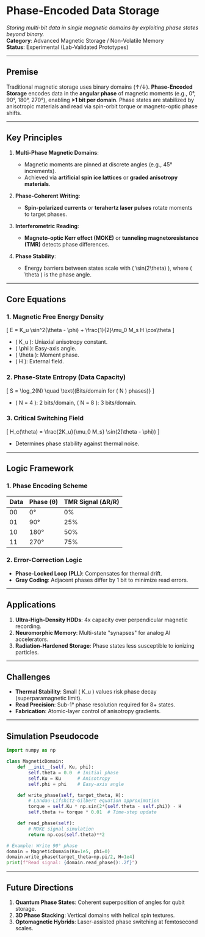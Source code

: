 # Phase-Encoded Data Storage  
*Storing multi-bit data in single magnetic domains by exploiting phase states beyond binary.*  
**Category**: Advanced Magnetic Storage / Non-Volatile Memory  
**Status**: Experimental (Lab-Validated Prototypes)  

---

## **Premise**  
Traditional magnetic storage uses binary domains (↑/↓). **Phase-Encoded Storage** encodes data in the **angular phase** of magnetic moments (e.g., 0°, 90°, 180°, 270°), enabling **>1 bit per domain**. Phase states are stabilized by anisotropic materials and read via spin-orbit torque or magneto-optic phase shifts.  

---

## **Key Principles**  
1. **Multi-Phase Magnetic Domains**:  
   - Magnetic moments are pinned at discrete angles (e.g., 45° increments).  
   - Achieved via **artificial spin ice lattices** or **graded anisotropy materials**.  

2. **Phase-Coherent Writing**:  
   - **Spin-polarized currents** or **terahertz laser pulses** rotate moments to target phases.  

3. **Interferometric Reading**:  
   - **Magneto-optic Kerr effect (MOKE)** or **tunneling magnetoresistance (TMR)** detects phase differences.  

4. **Phase Stability**:  
   - Energy barriers between states scale with \( \sin(2\theta) \), where \( \theta \) is the phase angle.  

---

## **Core Equations**  

### 1. **Magnetic Free Energy Density**  
\[
E = K_u \sin^2(\theta - \phi) + \frac{1}{2}\mu_0 M_s H \cos\theta
\]  
- \( K_u \): Uniaxial anisotropy constant.  
- \( \phi \): Easy-axis angle.  
- \( \theta \): Moment phase.  
- \( H \): External field.  

### 2. **Phase-State Entropy (Data Capacity)**  
\[
S = \log_2(N) \quad \text{(Bits/domain for \( N \) phases)} 
\]  
- \( N = 4 \): 2 bits/domain, \( N = 8 \): 3 bits/domain.  

### 3. **Critical Switching Field**  
\[
H_c(\theta) = \frac{2K_u}{\mu_0 M_s} \sin(2(\theta - \phi))
\]  
- Determines phase stability against thermal noise.  

---

## **Logic Framework**  
### 1. **Phase Encoding Scheme**  
| Data  | Phase (θ) | TMR Signal (ΔR/R) |  
|-------|-----------|-------------------|  
| 00    | 0°        | 0%                |  
| 01    | 90°       | 25%               |  
| 10    | 180°      | 50%               |  
| 11    | 270°      | 75%               |  

### 2. **Error-Correction Logic**  
- **Phase-Locked Loop (PLL)**: Compensates for thermal drift.  
- **Gray Coding**: Adjacent phases differ by 1 bit to minimize read errors.  

---

## **Applications**  
1. **Ultra-High-Density HDDs**: 4x capacity over perpendicular magnetic recording.  
2. **Neuromorphic Memory**: Multi-state "synapses" for analog AI accelerators.  
3. **Radiation-Hardened Storage**: Phase states less susceptible to ionizing particles.  

---

## **Challenges**  
- **Thermal Stability**: Small \( K_u \) values risk phase decay (superparamagnetic limit).  
- **Read Precision**: Sub-1° phase resolution required for 8+ states.  
- **Fabrication**: Atomic-layer control of anisotropy gradients.  

---

## **Simulation Pseudocode**  
```python  
import numpy as np  

class MagneticDomain:  
    def __init__(self, Ku, phi):  
        self.theta = 0.0  # Initial phase  
        self.Ku = Ku      # Anisotropy  
        self.phi = phi    # Easy-axis angle  

    def write_phase(self, target_theta, H):  
        # Landau-Lifshitz-Gilbert equation approximation  
        torque = self.Ku * np.sin(2*(self.theta - self.phi)) - H  
        self.theta += torque * 0.01  # Time-step update  

    def read_phase(self):  
        # MOKE signal simulation  
        return np.cos(self.theta)**2  

# Example: Write 90° phase  
domain = MagneticDomain(Ku=1e5, phi=0)  
domain.write_phase(target_theta=np.pi/2, H=1e4)  
print(f"Read signal: {domain.read_phase():.2f}")  
```

---

## **Future Directions**  
1. **Quantum Phase States**: Coherent superposition of angles for qubit storage.  
2. **3D Phase Stacking**: Vertical domains with helical spin textures.  
3. **Optomagnetic Hybrids**: Laser-assisted phase switching at femtosecond scales.  

